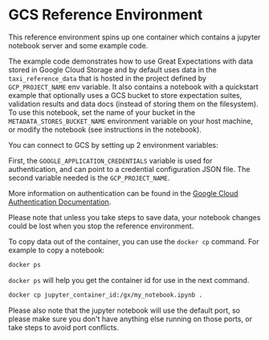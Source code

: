# GCS Reference Environment

This reference environment spins up one container which contains a jupyter notebook server and some example code.

The example code demonstrates how to use Great Expectations with data stored in Google Cloud Storage and by default uses data in the `taxi_reference_data`
that is hosted in the project defined by `GCP_PROJECT_NAME` env variable. It also contains a notebook with a quickstart example that optionally uses a GCS bucket to store expectation suites, validation results and data docs (instead of storing them on the filesystem). To use this notebook, set the name of your bucket in the `METADATA_STORES_BUCKET_NAME` environment variable on your host machine, or modify the notebook (see instructions in the notebook).

You can connect to GCS by setting up 2 environment variables:

First, the `GOOGLE_APPLICATION_CREDENTIALS` variable is used for authentication, and can point to a credential configuration JSON file.
The second variable needed is the `GCP_PROJECT_NAME`.

More information on authentication can be found in the [Google Cloud Authentication Documentation](https://cloud.google.com/docs/authentication/application-default-credentials#GAC).

Please note that unless you take steps to save data, your notebook changes could be lost when you stop the reference environment.

To copy data out of the container, you can use the `docker cp` command. For example to copy a notebook:

```bash
docker ps
```

`docker ps` will help you get the container id for use in the next command.

```bash
docker cp jupyter_container_id:/gx/my_notebook.ipynb .
```

Please also note that the jupyter notebook will use the default port, so please make sure you don't have anything else running on those ports, or take steps to avoid port conflicts.
